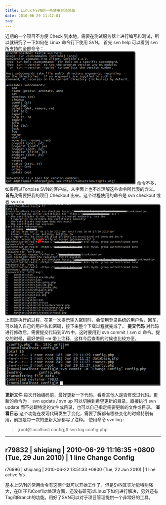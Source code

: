```yaml
---
title: Linux下SVN的一些使用方法总结
date: 2010-06-29 11:47:01
tag: 
---
```


近期的一个项目不方便 Check 到本地，需要在测试服务器上进行编写和测试，所以就研究了一下如何在 Linux 命令行下使用 SVN。
首先 svn help 可以看到 svn 所支持的全部命令：
[![](./20100629-svn-tips/image_thumb.png)](http://images.cnblogs.com/cnblogs_com/cocowool/WindowsLiveWriter/LinuxSVN_9D47/image_2.png)
命令不多，如果用过Tortoise SVN的客户端，从字面上也不难理解这些命令所代表的含义。
**首先**我需要把我的项目 Checkout 出来。这个过程使用的命令是 svn checkout 或者 svn co
[![](./20100629-svn-tips/image_thumb_1.png)](http://images.cnblogs.com/cnblogs_com/cocowool/WindowsLiveWriter/LinuxSVN_9D47/image_4.png)
上图是执行的过程，在第一次提示输入密码时，会使用登录系统的用户名，回车，可以输入自己的用户名和密码，接下来整个下载过程就完成了。
**提交代码**
对代码进行修改后，需要提交代码到SVN中，这时要用到 svn commit / svn ci 命令。提交的时候，最好使用 –m 带上注释，这样今后查看的时候也比较方便。
[![](./20100629-svn-tips/image_thumb_3.png)](http://images.cnblogs.com/cnblogs_com/cocowool/WindowsLiveWriter/LinuxSVN_9D47/image_8.png)


**更新文件**
每次开始编码前，最好更新一下代码，看看其他人是否修改过代码。更新的命令为： svn update / svn up
可以切换到希望更新的目录，直接执行 svn update 而不必跟特定的文件或目录，也可以自己指定需要更新的文件或目录。
**查看日志**
这个功能在发现代码发生了变化，需要了解都有哪些变化的时候特别有用，前提是每一次的更新大家都写了注释。
使用命令 svn log :
> [root@localhost config]# svn log config.php
------------------------------------------------------------------------
r79832 | shiqiang | 2010-06-29 11:16:35 +0800 (Tue, 29 Jun 2010) | 1 line
Change Config
------------------------------------------------------------------------
r76996 | shiqiang | 2010-06-22 13:51:33 +0800 (Tue, 22 Jun 2010) | 1 line
active $Id$s


基本上SVN的常用命令有这两个就可以开始工作了，但是SVN其实功能特别强大，在DIFF和Conflict处理方面，还没有研究过Linux下如何进行解决，另外还有Tag和Branch的功能。用好了SVN可以对于项目管理提供一个非常好的工具。












